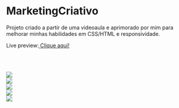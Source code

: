 # MarketingCriativo
Projeto criado a partir de uma videoaula e aprimorado por mim para melhorar minhas habilidades em CSS/HTML e responsividade.

Live preview:<a href="http://marketingdigitalprojeto.000webhostapp.com" target="_blank"> Clique aqui!</a>

<br><br>


<img src="https://i.imgur.com/yKNJV9m.png">
<br>
<img src="https://i.imgur.com/vT1KI5s.png">
<br>
<img src="https://i.imgur.com/61BXNBd.png">
<br>
<img src="https://i.imgur.com/VGrnOSp.png">
<br>
<img src="https://i.imgur.com/Y7JYFZR.png">
